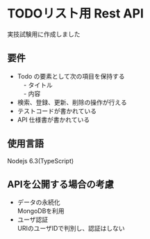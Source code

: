 # TODOリスト用 Rest API
実技試験用に作成しました

## 要件
- Todo の要素として次の項目を保持する  
　- タイトル  
　- 内容  
- 検索、登録、更新、削除の操作が行える  
- テストコードが書かれている  
- API 仕様書が書かれている  

## 使用言語
Nodejs 6.3(TypeScript)

## APIを公開する場合の考慮
- データの永続化  
MongoDBを利用  
- ユーザ認証  
URIのユーザIDで判別し、認証はしない  
